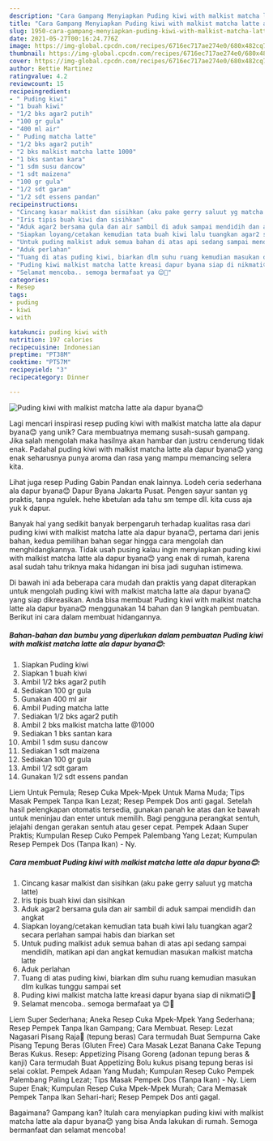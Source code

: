 ```yaml
---
description: "Cara Gampang Menyiapkan Puding kiwi with malkist matcha latte ala dapur byana😊 Anti Gagal"
title: "Cara Gampang Menyiapkan Puding kiwi with malkist matcha latte ala dapur byana😊 Anti Gagal"
slug: 1950-cara-gampang-menyiapkan-puding-kiwi-with-malkist-matcha-latte-ala-dapur-byana-anti-gagal
date: 2021-05-27T00:16:24.776Z
image: https://img-global.cpcdn.com/recipes/6716ec717ae274e0/680x482cq70/puding-kiwi-with-malkist-matcha-latte-ala-dapur-byana-foto-resep-utama.jpg
thumbnail: https://img-global.cpcdn.com/recipes/6716ec717ae274e0/680x482cq70/puding-kiwi-with-malkist-matcha-latte-ala-dapur-byana-foto-resep-utama.jpg
cover: https://img-global.cpcdn.com/recipes/6716ec717ae274e0/680x482cq70/puding-kiwi-with-malkist-matcha-latte-ala-dapur-byana-foto-resep-utama.jpg
author: Bettie Martinez
ratingvalue: 4.2
reviewcount: 15
recipeingredient:
- " Puding kiwi"
- "1 buah kiwi"
- "1/2 bks agar2 putih"
- "100 gr gula"
- "400 ml air"
- " Puding matcha latte"
- "1/2 bks agar2 putih"
- "2 bks malkist matcha latte 1000"
- "1 bks santan kara"
- "1 sdm susu dancow"
- "1 sdt maizena"
- "100 gr gula"
- "1/2 sdt garam"
- "1/2 sdt essens pandan"
recipeinstructions:
- "Cincang kasar malkist dan sisihkan (aku pake gerry saluut yg matcha latte)"
- "Iris tipis buah kiwi dan sisihkan"
- "Aduk agar2 bersama gula dan air sambil di aduk sampai mendidih dan angkat"
- "Siapkan loyang/cetakan kemudian tata buah kiwi lalu tuangkan agar2 secara perlahan sampai habis dan biarkan set"
- "Untuk puding malkist aduk semua bahan di atas api sedang sampai mendidih, matikan api dan angkat kemudian masukan malkist matcha latte"
- "Aduk perlahan"
- "Tuang di atas puding kiwi, biarkan dlm suhu ruang kemudian masukan dlm kulkas tunggu sampai set"
- "Puding kiwi malkist matcha latte kreasi dapur byana siap di nikmati😊🙏"
- "Selamat mencoba.. semoga bermafaat ya 😊🙏"
categories:
- Resep
tags:
- puding
- kiwi
- with

katakunci: puding kiwi with 
nutrition: 197 calories
recipecuisine: Indonesian
preptime: "PT38M"
cooktime: "PT57M"
recipeyield: "3"
recipecategory: Dinner

---
```



![Puding kiwi with malkist matcha latte ala dapur byana😊](https://img-global.cpcdn.com/recipes/6716ec717ae274e0/680x482cq70/puding-kiwi-with-malkist-matcha-latte-ala-dapur-byana-foto-resep-utama.jpg)

Lagi mencari inspirasi resep puding kiwi with malkist matcha latte ala dapur byana😊 yang unik? Cara membuatnya memang susah-susah gampang. Jika salah mengolah maka hasilnya akan hambar dan justru cenderung tidak enak. Padahal puding kiwi with malkist matcha latte ala dapur byana😊 yang enak seharusnya punya aroma dan rasa yang mampu memancing selera kita.

Lihat juga resep Puding Gabin Pandan enak lainnya. Lodeh ceria sederhana ala dapur byana😊 Dapur Byana Jakarta Pusat. Pengen sayur santan yg praktis, tanpa ngulek. hehe kbetulan ada tahu sm tempe dll. kita cuss aja yuk k dapur.

Banyak hal yang sedikit banyak berpengaruh terhadap kualitas rasa dari puding kiwi with malkist matcha latte ala dapur byana😊, pertama dari jenis bahan, kedua pemilihan bahan segar hingga cara mengolah dan menghidangkannya. Tidak usah pusing kalau ingin menyiapkan puding kiwi with malkist matcha latte ala dapur byana😊 yang enak di rumah, karena asal sudah tahu triknya maka hidangan ini bisa jadi suguhan istimewa.


Di bawah ini ada beberapa cara mudah dan praktis yang dapat diterapkan untuk mengolah puding kiwi with malkist matcha latte ala dapur byana😊 yang siap dikreasikan. Anda bisa membuat Puding kiwi with malkist matcha latte ala dapur byana😊 menggunakan 14 bahan dan 9 langkah pembuatan. Berikut ini cara dalam membuat hidangannya.

<!--inarticleads1-->

##### Bahan-bahan dan bumbu yang diperlukan dalam pembuatan Puding kiwi with malkist matcha latte ala dapur byana😊:

1. Siapkan  Puding kiwi
1. Siapkan 1 buah kiwi
1. Ambil 1/2 bks agar2 putih
1. Sediakan 100 gr gula
1. Gunakan 400 ml air
1. Ambil  Puding matcha latte
1. Sediakan 1/2 bks agar2 putih
1. Ambil 2 bks malkist matcha latte @1000
1. Sediakan 1 bks santan kara
1. Ambil 1 sdm susu dancow
1. Sediakan 1 sdt maizena
1. Sediakan 100 gr gula
1. Ambil 1/2 sdt garam
1. Gunakan 1/2 sdt essens pandan


Liem Untuk Pemula; Resep Cuka Mpek-Mpek Untuk Mama Muda; Tips Masak Pempek Tanpa Ikan Lezat; Resep Pempek Dos anti gagal. Setelah hasil pelengkapan otomatis tersedia, gunakan panah ke atas dan ke bawah untuk meninjau dan enter untuk memilih. Bagi pengguna perangkat sentuh, jelajahi dengan gerakan sentuh atau geser cepat. Pempek Adaan Super Praktis; Kumpulan Resep Cuko Pempek Palembang Yang Lezat; Kumpulan Resep Pempek Dos (Tanpa Ikan) - Ny. 

<!--inarticleads2-->

##### Cara membuat Puding kiwi with malkist matcha latte ala dapur byana😊:

1. Cincang kasar malkist dan sisihkan (aku pake gerry saluut yg matcha latte)
1. Iris tipis buah kiwi dan sisihkan
1. Aduk agar2 bersama gula dan air sambil di aduk sampai mendidih dan angkat
1. Siapkan loyang/cetakan kemudian tata buah kiwi lalu tuangkan agar2 secara perlahan sampai habis dan biarkan set
1. Untuk puding malkist aduk semua bahan di atas api sedang sampai mendidih, matikan api dan angkat kemudian masukan malkist matcha latte
1. Aduk perlahan
1. Tuang di atas puding kiwi, biarkan dlm suhu ruang kemudian masukan dlm kulkas tunggu sampai set
1. Puding kiwi malkist matcha latte kreasi dapur byana siap di nikmati😊🙏
1. Selamat mencoba.. semoga bermafaat ya 😊🙏


Liem Super Sederhana; Aneka Resep Cuka Mpek-Mpek Yang Sederhana; Resep Pempek Tanpa Ikan Gampang; Cara Membuat. Resep: Lezat Nagasari Pisang Raja👑 (tepung beras) Cara termudah Buat Sempurna Cake Pisang Tepung Beras (Gluten Free) Cara Masak Lezat Banana Cake Tepung Beras Kukus. Resep: Appetizing Pisang Goreng (adonan tepung beras &amp; kanji) Cara termudah Buat Appetizing Bolu kukus pisang tepung beras isi selai coklat. Pempek Adaan Yang Mudah; Kumpulan Resep Cuko Pempek Palembang Paling Lezat; Tips Masak Pempek Dos (Tanpa Ikan) - Ny. Liem Super Enak; Kumpulan Resep Cuka Mpek-Mpek Murah; Cara Memasak Pempek Tanpa Ikan Sehari-hari; Resep Pempek Dos anti gagal. 

Bagaimana? Gampang kan? Itulah cara menyiapkan puding kiwi with malkist matcha latte ala dapur byana😊 yang bisa Anda lakukan di rumah. Semoga bermanfaat dan selamat mencoba!
